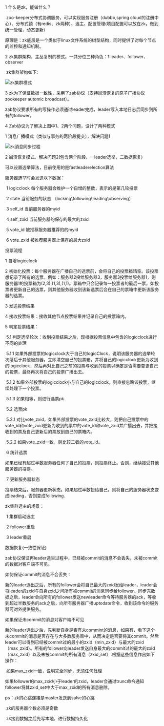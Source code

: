 1 什么是zk，能做什么？

​	zoo-keeper分布式协调服务，可以实现服务注册（dubbo,spring cloud的注册中心）、分布式锁（有redis、zk两种）、选主、配置管理(项目配置可以放在zk，做到统一管理，动态更新)

   原理是：zk底层是一个类似于linux文件系统的树型结构，同时提供了对每个节点的监控和通知机制。

2 zk集群架构，主丛复制的模式。一共分位三种角色：1 leader、follower、observer

​	zk集群架构如下:

![zk集群模式](/Users/a0003/资料/分享/图片/zk集群模式.png)

3 zk为了保证数据一致性，采用了zab协议（支持崩溃恢复的原子广播协议zookeeper automic broadcast）。

   zab协议要求所有的写操作必须通过leader完成，leader写入本地日志后同步到所有的follower。

4 Zab协议为了解决上图中1、2两个问题，设计了两种模式

1 消息广播模式（类似与事务的两阶段提交），解决问题1

![zk消息同步过程](/Users/a0003/资料/分享/图片/zk消息同步过程.png)

2 崩溃恢复模式，解决问题2(包含两个阶段，一leader选举，二数据恢复)

   可以设置选举算法，目前使用的是fastleaderelection算法

   服务器选举时会发送以下数据：

​	1 logicclock 每个服务器会维护一个自增的整数，表示的是第几轮投票

​	2 state 当前服务的状态 （locking\following\leading\observing）

​	3 self_id 当前服务器的myid

​	4 self_zxid 当前服务器的保存的最大的zxid

​	5 vote_id 被推荐服务器推荐的的myid

​	6 vote_zxid 被推荐服务器上保存的最大zxid



投票流程

1 自增logicclock

2 初始化投票：每个服务器在广播自己的选票前，会将自己的投票箱晴空。该投票想记录了所有的选票。例如：服务器2投给服务器3，服务器3投票给服务器1，则服务器1的投票箱为(2,3),(1,3),(1,1)。票箱中只会记录每一投票者的最后一票，如投票者更新自己的选票，则其他服务器收到该新选票后会在自己的票箱中更新该服务器的选票。 

3 发送投票结果

4 接收投票结果：接收其他节点投票结果并记录自己的投票箱内。

5 判定投票结果：

​	5.1 判定选举轮次：收到投票结果之后，现根据投票信息中包含的logicclock进行不同的处理

​		5.1.1 如果外部投票的logicclock大于自己的logicClock，说明该服务器的选举轮次落后于其他服务器，立即清空自己的投票箱，并将自己的logicclock更新为收到的logicclock，然后再对比自己之前的投票与收到的投票以确定是否需要变更自己的投票，最终再次将自己的投票广播出去。

​		5.1.2 如果外部投票的logicclock小与自己的logicclock。则直接忽略该投票，继续处理下一个投票。

​		5.1.3 如果相等，则进行选票pk

​	5.2 选票pk

​		5.2.1 对比vote_zxid，如果外部投票的vote_zxid比较大，则把自己投票中的vote_id和vote_zxid更新为收到的票中的vote_id和vote_zxid并广播出去，并把接收到的票及自己更新后的票放到自己的票箱内。

​		5.2.2 如果vote_zxid一致，则比较二者的vote_id。

​	6 统计选票

​		如果已经有超过半数服务器任何了自己的投票，则投票终止。否则，继续接受其他服务器的投票。

​	7 更新服务器状态

​		投票结束后，服务器更新状态。如果超过半数投给自己，则将自己的服务器状态变成leading，否则变成following.



zk集群选主的场景：

​	1 集群启动选主

​	2 follower重启

​	3 leader重启



数据恢复(一致性保证)

zab协议保证再leader选举过程中，已经被commit的消息不会丢失，未被commit的数据对客户端不可见。	

如何保证commit的消息不会丢失：

​	新的leader选出之后，所有的follower会将自己最大的zxid发给leader，leader会将leader的zxid与自身zxid之间所有被commit的消息同步给follower。同步完数据之后，leader会向所有的follower发送newleader命令等待服务器的ack，等收到超过半数服务的ack之后，向所有服务器广播uptodate命令，收到该命令的服务器可对外提供服务。

如果保证未commit的消息对客户端不可见

​	新的leader选出之后，先判断自身是否有未commint的消息，如果有，看下这个未commit的消息是否存在与大多数服务器中，从而决定是否要将其commit。然后leader可以得到已经被commit过的最小的zxid（min_zxid）与最大的zxid（max_zxid）。所有的follower向leader发送自身最大的commit过的最大的zxid（max_zxid）以及未被commit的所有消息（zxid_set）.根据这些信息作出如下操作：

​	如果max_zxid一致，说明完全同步，无须任何处理

​	如果follower的max_zxid小于leader的zxid，leader会通过trunc命令通知follower将其zxid_set中大于max_zxid的所有消息删除。



ps：zk的心跳连接是master发送到salve的心跳

​	zk的服务器个数必须是奇数

​	zk接到数据之后先写本地，进行数据持久化

